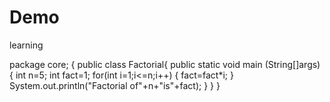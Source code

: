 # Demo
learning

 package core;
 {
 public class Factorial{
 public static void main (String[]args)
 {
 int n=5;
 int fact=1;
 for(int i=1;i<=n;i++)
 {
 fact=fact*i;
 }
 System.out.println("Factorial of"+n+"is"+fact);
 }
 }
 }
 
